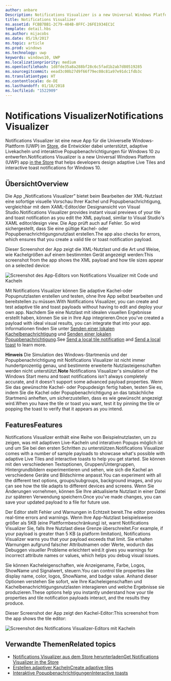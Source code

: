 ```yaml
---
author: anbare
Description: Notifications Visualizer is a new Universal Windows Platform (UWP) app in the Store that helps developers design adaptive live tiles for Windows 10.
title: Notifications Visualizer
ms.assetid: FCBB7BB1-2C79-484B-8FFC-26FE1934EC1C
template: detail.hbs
ms.author: mijacobs
ms.date: 05/19/2017
ms.topic: article
ms.prod: windows
ms.technology: uwp
keywords: windows10, UWP
ms.localizationpriority: medium
ms.openlocfilehash: 1d8fde35a8a288bf28c6c5fad1b2ab7d80519285
ms.sourcegitcommit: eead3c00b27d9f66f79ec08c81a97e91dc1fdb3c
ms.translationtype: HT
ms.contentlocale: de-DE
ms.lasthandoff: 01/18/2018
ms.locfileid: "1522909"
---
```

# <a name="notifications-visualizer"></a><span data-ttu-id="7880f-103">Notifications Visualizer</span><span class="sxs-lookup"><span data-stu-id="7880f-103">Notifications Visualizer</span></span>

 


<span data-ttu-id="7880f-104">Notifications Visualizer ist eine neue App für die Universelle Windows-Plattform (UWP) im [Store](https://www.microsoft.com/store/apps/notifications-visualizer/9nblggh5xsl1), die Entwickler dabei unterstützt, adaptive Livekacheln und interaktive Popupbenachrichtigungen für Windows 10 zu entwerfen.</span><span class="sxs-lookup"><span data-stu-id="7880f-104">Notifications Visualizer is a new Universal Windows Platform (UWP) app [in the Store](https://www.microsoft.com/store/apps/notifications-visualizer/9nblggh5xsl1) that helps developers design adaptive Live Tiles and interactive toast notifications for Windows 10.</span></span>


## <a name="overview"></a><span data-ttu-id="7880f-105">Übersicht</span><span class="sxs-lookup"><span data-stu-id="7880f-105">Overview</span></span>

<span data-ttu-id="7880f-106">Die App „Notifications Visualizer” bietet beim Bearbeiten der XML-Nutzlast eine sofortige visuelle Vorschau Ihrer Kachel und Popupbenachrichtigung, vergleichbar mit dem XAML-Editor/der Designansicht von Visual Studio.</span><span class="sxs-lookup"><span data-stu-id="7880f-106">Notifications Visualizer provides instant visual previews of your tile and toast notification as you edit the XML payload, similar to Visual Studio's XAML editor/design view.</span></span> <span data-ttu-id="7880f-107">Die App prüft auch auf Fehler. So wird sichergestellt, dass Sie eine gültige Kachel- oder Popupbenachrichtigungsnutzlast erstellen.</span><span class="sxs-lookup"><span data-stu-id="7880f-107">The app also checks for errors, which ensures that you create a valid tile or toast notification payload.</span></span>

<span data-ttu-id="7880f-108">Dieser Screenshot der App zeigt die XML-Nutzlast und die Art und Weise, wie Kachelgrößen auf einem bestimmten Gerät angezeigt werden:</span><span class="sxs-lookup"><span data-stu-id="7880f-108">This screenshot from the app shows the XML payload and how tile sizes appear on a selected device:</span></span>

![Screenshot des App-Editors von Notifications Visualizer mit Code und Kacheln](images/notif-visualizer-001.png)

 

<span data-ttu-id="7880f-110">Mit Notifications Visualizer können Sie adaptive Kachel-oder Popupnutzlasten erstellen und testen, ohne Ihre App selbst bearbeiten und bereitstellen zu müssen.</span><span class="sxs-lookup"><span data-stu-id="7880f-110">With Notifications Visualizer, you can create and test adaptive tile and toast payloads without having to edit and deploy your own app.</span></span> <span data-ttu-id="7880f-111">Nachdem Sie eine Nutzlast mit idealen visuellen Ergebnisse erstellt haben, können Sie sie in Ihre App integrieren.</span><span class="sxs-lookup"><span data-stu-id="7880f-111">Once you've created a payload with ideal visual results, you can integrate that into your app.</span></span> <span data-ttu-id="7880f-112">Informationen finden Sie unter [Senden einer lokalen Kachelbenachrichtigung](sending-a-local-tile-notification.md) und [Senden einer lokalen Popupbenachrichtigung](send-local-toast.md).</span><span class="sxs-lookup"><span data-stu-id="7880f-112">See [Send a local tile notification](sending-a-local-tile-notification.md) and [Send a local toast](send-local-toast.md) to learn more.</span></span>

<span data-ttu-id="7880f-113">**Hinweis**   Die Simulation des Windows-Startmenüs und der Popupbenachrichtigung mit Notifications Visualizer ist nicht immer hundertprozentig genau, und bestimmte erweiterte Nutzlasteigenschaften werden nicht unterstützt.</span><span class="sxs-lookup"><span data-stu-id="7880f-113">**Note**   Notifications Visualizer's simulation of the Windows Start menu and toast notifications isn't always completely accurate, and it doesn't support some advanced payload properties.</span></span> <span data-ttu-id="7880f-114">Wenn Sie das gewünschte Kachel- oder Popupdesign fertig haben, testen Sie es, indem Sie die Kachel oder Popupbenachrichtigung an das tatsächliche Startmenü anheften, um sicherzustellen, dass es wie gewünscht angezeigt wird.</span><span class="sxs-lookup"><span data-stu-id="7880f-114">When you have the tile or toast you want, test it by pinning the tile or popping the toast to verify that it appears as you intend.</span></span>

 

## <a name="features"></a><span data-ttu-id="7880f-115">Features</span><span class="sxs-lookup"><span data-stu-id="7880f-115">Features</span></span>

<span data-ttu-id="7880f-116">Notifications Visualizer enthält eine Reihe von Beispielnutzlasten, um zu zeigen, was mit adaptiven Live-Kacheln und interativen Popups möglich ist und um Sie bei den ersten Schritten zu unterstützen.</span><span class="sxs-lookup"><span data-stu-id="7880f-116">Notifications Visualizer comes with a number of sample payloads to showcase what's possible with adaptive Live Tiles and interactive toasts to help you get started.</span></span> <span data-ttu-id="7880f-117">Sie können mit den verschiedenen Textoptionen, Gruppen/Untergruppen, Hintergrundbildern experimentieren und sehen, wie sich die Kachel an verschiedene Geräte und Bildschirme anpasst.</span><span class="sxs-lookup"><span data-stu-id="7880f-117">You can experiment with all the different text options, groups/subgroups, background images, and you can see how the tile adapts to different devices and screens.</span></span> <span data-ttu-id="7880f-118">Wenn Sie Änderungen vornehmen, können Sie Ihre aktualisierte Nutzlast in einer Datei zur späteren Verwendung speichern.</span><span class="sxs-lookup"><span data-stu-id="7880f-118">Once you've made changes, you can save your updated payload to a file for future use.</span></span>

<span data-ttu-id="7880f-119">Der Editor stellt Fehler und Warnungen in Echtzeit bereit.</span><span class="sxs-lookup"><span data-stu-id="7880f-119">The editor provides real-time errors and warnings.</span></span> <span data-ttu-id="7880f-120">Wenn Ihre App-Nutzlast beispielsweise größer als 5KB (eine Plattformbeschränkung) ist, warnt Notifications Visualizer Sie, falls Ihre Nutzlast diese Grenze überschreitet.</span><span class="sxs-lookup"><span data-stu-id="7880f-120">For example, if your payload is greater than 5 KB (a platform limitation), Notifications Visualizer warns you that your payload exceeds that limit.</span></span> <span data-ttu-id="7880f-121">Sie erhalten Warnungen aufgrund falscher Attributnamen oder Werte, wodurch das Debuggen visueller Probleme erleichtert wird.</span><span class="sxs-lookup"><span data-stu-id="7880f-121">It gives you warnings for incorrect attribute names or values, which helps you debug visual issues.</span></span>

<span data-ttu-id="7880f-122">Sie können Kacheleigenschaften, wie Anzeigename, Farbe, Logos, ShowName und Signalwert, steuern.</span><span class="sxs-lookup"><span data-stu-id="7880f-122">You can control tile properties like display name, color, logos, ShowName, and badge value.</span></span> <span data-ttu-id="7880f-123">Anhand dieser Optionen verstehen Sie sofort, wie Ihre Kacheleigenschaften und Kachelbenachrichtigungsnutzlasten interagieren und welche Ergebnisse sie produzieren.</span><span class="sxs-lookup"><span data-stu-id="7880f-123">These options help you instantly understand how your tile properties and tile notification payloads interact, and the results they produce.</span></span>

<span data-ttu-id="7880f-124">Dieser Screenshot der App zeigt den Kachel-Editor:</span><span class="sxs-lookup"><span data-stu-id="7880f-124">This screenshot from the app shows the tile editor:</span></span>

![Screenshot des Notifications Visualizer-Editors mit Kacheln](images/notif-visualizer-004.png)

 

## <a name="related-topics"></a><span data-ttu-id="7880f-126">Verwandte Themen</span><span class="sxs-lookup"><span data-stu-id="7880f-126">Related topics</span></span>

* [<span data-ttu-id="7880f-127">Notifications Visualizer aus dem Store herunterladen</span><span class="sxs-lookup"><span data-stu-id="7880f-127">Get Notifications Visualizer in the Store</span></span>](https://www.microsoft.com/store/apps/notifications-visualizer/9nblggh5xsl1)
* [<span data-ttu-id="7880f-128">Erstellen adaptiver Kacheln</span><span class="sxs-lookup"><span data-stu-id="7880f-128">Create adaptive tiles</span></span>](create-adaptive-tiles.md)
* [<span data-ttu-id="7880f-129">Interaktive Popupbenachrichtigungen</span><span class="sxs-lookup"><span data-stu-id="7880f-129">Interactive toasts</span></span>](adaptive-interactive-toasts.md)